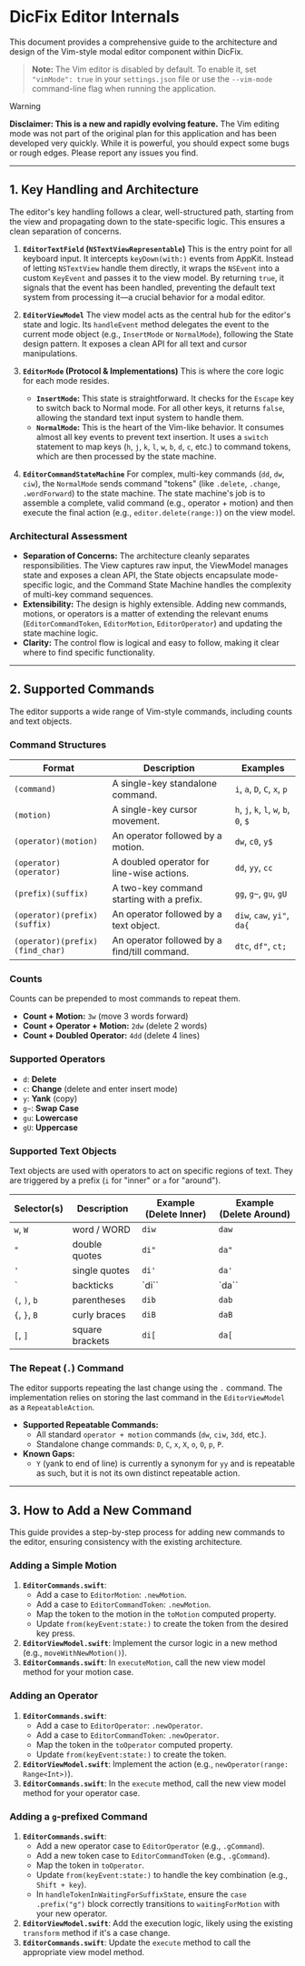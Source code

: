 # DicFix Editor Internals

This document provides a comprehensive guide to the architecture and design of the Vim-style modal editor component within DicFix.

> **Note:** The Vim editor is disabled by default. To enable it, set `"vimMode": true` in your `settings.json` file or use the `--vim-mode` command-line flag when running the application.

> [!WARNING]
> **Disclaimer: This is a new and rapidly evolving feature.**
> The Vim editing mode was not part of the original plan for this application and has been developed very quickly. While it is powerful, you should expect some bugs or rough edges. Please report any issues you find.

---

## 1. Key Handling and Architecture

The editor's key handling follows a clear, well-structured path, starting from the view and propagating down to the state-specific logic. This ensures a clean separation of concerns.

1.  **`EditorTextField` (`NSTextViewRepresentable`)**
    This is the entry point for all keyboard input. It intercepts `keyDown(with:)` events from AppKit. Instead of letting `NSTextView` handle them directly, it wraps the `NSEvent` into a custom `KeyEvent` and passes it to the view model. By returning `true`, it signals that the event has been handled, preventing the default text system from processing it—a crucial behavior for a modal editor.

2.  **`EditorViewModel`**
    The view model acts as the central hub for the editor's state and logic. Its `handleEvent` method delegates the event to the current mode object (e.g., `InsertMode` or `NormalMode`), following the State design pattern. It exposes a clean API for all text and cursor manipulations.

3.  **`EditorMode` (Protocol & Implementations)**
    This is where the core logic for each mode resides.
    -   **`InsertMode`:** This state is straightforward. It checks for the `Escape` key to switch back to Normal mode. For all other keys, it returns `false`, allowing the standard text input system to handle them.
    -   **`NormalMode`:** This is the heart of the Vim-like behavior. It consumes almost all key events to prevent text insertion. It uses a `switch` statement to map keys (`h`, `j`, `k`, `l`, `w`, `b`, `d`, `c`, etc.) to command tokens, which are then processed by the state machine.

4.  **`EditorCommandStateMachine`**
    For complex, multi-key commands (`dd`, `dw`, `ciw`), the `NormalMode` sends command "tokens" (like `.delete`, `.change`, `.wordForward`) to the state machine. The state machine's job is to assemble a complete, valid command (e.g., operator + motion) and then execute the final action (e.g., `editor.delete(range:)`) on the view model.

### Architectural Assessment

-   **Separation of Concerns:** The architecture cleanly separates responsibilities. The View captures raw input, the ViewModel manages state and exposes a clean API, the State objects encapsulate mode-specific logic, and the Command State Machine handles the complexity of multi-key command sequences.
-   **Extensibility:** The design is highly extensible. Adding new commands, motions, or operators is a matter of extending the relevant enums (`EditorCommandToken`, `EditorMotion`, `EditorOperator`) and updating the state machine logic.
-   **Clarity:** The control flow is logical and easy to follow, making it clear where to find specific functionality.

---

## 2. Supported Commands

The editor supports a wide range of Vim-style commands, including counts and text objects.

### Command Structures

| Format                               | Description                                      | Examples                               |
| ------------------------------------ | ------------------------------------------------ | -------------------------------------- |
| `(command)`                          | A single-key standalone command.                 | `i`, `a`, `D`, `C`, `x`, `p`             |
| `(motion)`                           | A single-key cursor movement.                    | `h`, `j`, `k`, `l`, `w`, `b`, `0`, `$`   |
| `(operator)(motion)`                 | An operator followed by a motion.                | `dw`, `c0`, `y$`                         |
| `(operator)(operator)`               | A doubled operator for line-wise actions.        | `dd`, `yy`, `cc`                         |
| `(prefix)(suffix)`                   | A two-key command starting with a prefix.        | `gg`, `g~`, `gu`, `gU`                   |
| `(operator)(prefix)(suffix)`         | An operator followed by a text object.           | `diw`, `caw`, `yi"`, `da{`              |
| `(operator)(prefix)(find_char)`      | An operator followed by a find/till command.     | `dtc`, `df"`, `ct;`                      |

### Counts

Counts can be prepended to most commands to repeat them.

-   **Count + Motion:** `3w` (move 3 words forward)
-   **Count + Operator + Motion:** `2dw` (delete 2 words)
-   **Count + Doubled Operator:** `4dd` (delete 4 lines)

### Supported Operators

-   `d`: **Delete**
-   `c`: **Change** (delete and enter insert mode)
-   `y`: **Yank** (copy)
-   `g~`: **Swap Case**
-   `gu`: **Lowercase**
-   `gU`: **Uppercase**

### Supported Text Objects

Text objects are used with operators to act on specific regions of text. They are triggered by a prefix (`i` for "inner" or `a` for "around").

| Selector(s) | Description                               | Example (Delete Inner) | Example (Delete Around) |
| ----------- | ----------------------------------------- | ---------------------- | ----------------------- |
| `w`, `W`    | word / WORD                               | `diw`                  | `daw`                   |
| `"`         | double quotes                             | `di"`                  | `da"`                   |
| `'`         | single quotes                             | `di'`                  | `da'`                   |
| `` ` ``     | backticks                                 | `di``                  | `da``                   |
| `(`, `)`, `b` | parentheses                               | `dib`                  | `dab`                   |
| `{`, `}`, `B` | curly braces                              | `diB`                  | `daB`                   |
| `[`, `]`    | square brackets                           | `di[`                  | `da[`                   |

### The Repeat (`.`) Command

The editor supports repeating the last change using the `.` command. The implementation relies on storing the last command in the `EditorViewModel` as a `RepeatableAction`.

-   **Supported Repeatable Commands:**
    -   All standard `operator + motion` commands (`dw`, `ciw`, `3dd`, etc.).
    -   Standalone change commands: `D`, `C`, `x`, `X`, `o`, `O`, `p`, `P`.
-   **Known Gaps:**
    -   `Y` (yank to end of line) is currently a synonym for `yy` and is repeatable as such, but it is not its own distinct repeatable action.

---

## 3. How to Add a New Command

This guide provides a step-by-step process for adding new commands to the editor, ensuring consistency with the existing architecture.

### Adding a Simple Motion

1.  **`EditorCommands.swift`**:
    -   Add a case to `EditorMotion`: `.newMotion`.
    -   Add a case to `EditorCommandToken`: `.newMotion`.
    -   Map the token to the motion in the `toMotion` computed property.
    -   Update `from(keyEvent:state:)` to create the token from the desired key press.
2.  **`EditorViewModel.swift`**: Implement the cursor logic in a new method (e.g., `moveWithNewMotion()`).
3.  **`EditorCommands.swift`**: In `executeMotion`, call the new view model method for your motion case.

### Adding an Operator

1.  **`EditorCommands.swift`**:
    -   Add a case to `EditorOperator`: `.newOperator`.
    -   Add a case to `EditorCommandToken`: `.newOperator`.
    -   Map the token in the `toOperator` computed property.
    -   Update `from(keyEvent:state:)` to create the token.
2.  **`EditorViewModel.swift`**: Implement the action (e.g., `newOperator(range: Range<Int>)`).
3.  **`EditorCommands.swift`**: In the `execute` method, call the new view model method for your operator case.

### Adding a `g`-prefixed Command

1.  **`EditorCommands.swift`**:
    -   Add a new operator case to `EditorOperator` (e.g., `.gCommand`).
    -   Add a new token case to `EditorCommandToken` (e.g., `.gCommand`).
    -   Map the token in `toOperator`.
    -   Update `from(keyEvent:state:)` to handle the key combination (e.g., `Shift + key`).
    -   In `handleTokenInWaitingForSuffixState`, ensure the `case .prefix("g")` block correctly transitions to `waitingForMotion` with your new operator.
2.  **`EditorViewModel.swift`**: Add the execution logic, likely using the existing `transform` method if it's a case change.
3.  **`EditorCommands.swift`**: Update the `execute` method to call the appropriate view model method.

